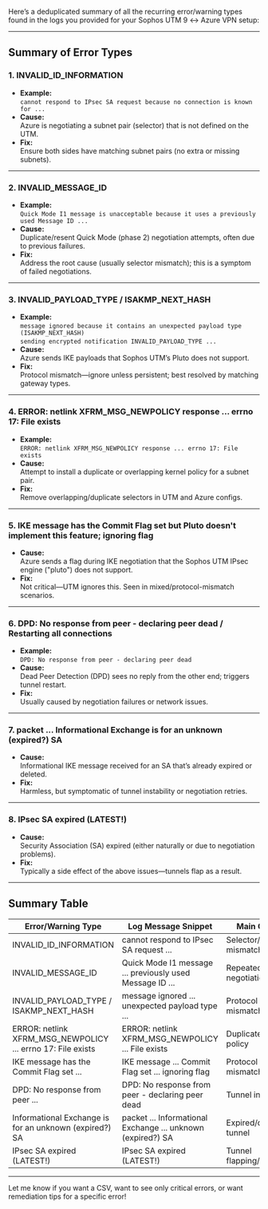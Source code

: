 Here’s a deduplicated summary of all the recurring error/warning types found in the logs you provided for your Sophos UTM 9 ↔ Azure VPN setup:

---

## **Summary of Error Types**

### 1. **INVALID_ID_INFORMATION**
- **Example:**  
  `cannot respond to IPsec SA request because no connection is known for ...`
- **Cause:**  
  Azure is negotiating a subnet pair (selector) that is not defined on the UTM.
- **Fix:**  
  Ensure both sides have matching subnet pairs (no extra or missing subnets).

---

### 2. **INVALID_MESSAGE_ID**
- **Example:**  
  `Quick Mode I1 message is unacceptable because it uses a previously used Message ID ...`
- **Cause:**  
  Duplicate/resent Quick Mode (phase 2) negotiation attempts, often due to previous failures.
- **Fix:**  
  Address the root cause (usually selector mismatch); this is a symptom of failed negotiations.

---

### 3. **INVALID_PAYLOAD_TYPE / ISAKMP_NEXT_HASH**
- **Example:**  
  `message ignored because it contains an unexpected payload type (ISAKMP_NEXT_HASH)`  
  `sending encrypted notification INVALID_PAYLOAD_TYPE ...`
- **Cause:**  
  Azure sends IKE payloads that Sophos UTM’s Pluto does not support.
- **Fix:**  
  Protocol mismatch—ignore unless persistent; best resolved by matching gateway types.

---

### 4. **ERROR: netlink XFRM_MSG_NEWPOLICY response ... errno 17: File exists**
- **Example:**  
  `ERROR: netlink XFRM_MSG_NEWPOLICY response ... errno 17: File exists`
- **Cause:**  
  Attempt to install a duplicate or overlapping kernel policy for a subnet pair.
- **Fix:**  
  Remove overlapping/duplicate selectors in UTM and Azure configs.

---

### 5. **IKE message has the Commit Flag set but Pluto doesn't implement this feature; ignoring flag**
- **Cause:**  
  Azure sends a flag during IKE negotiation that the Sophos UTM IPsec engine ("pluto") does not support.
- **Fix:**  
  Not critical—UTM ignores this. Seen in mixed/protocol-mismatch scenarios.

---

### 6. **DPD: No response from peer - declaring peer dead / Restarting all connections**
- **Example:**  
  `DPD: No response from peer - declaring peer dead`
- **Cause:**  
  Dead Peer Detection (DPD) sees no reply from the other end; triggers tunnel restart.
- **Fix:**  
  Usually caused by negotiation failures or network issues.

---

### 7. **packet ... Informational Exchange is for an unknown (expired?) SA**
- **Cause:**  
  Informational IKE message received for an SA that’s already expired or deleted.
- **Fix:**  
  Harmless, but symptomatic of tunnel instability or negotiation retries.

---

### 8. **IPsec SA expired (LATEST!)**
- **Cause:**  
  Security Association (SA) expired (either naturally or due to negotiation problems).
- **Fix:**  
  Typically a side effect of the above issues—tunnels flap as a result.

---

## **Summary Table**

| Error/Warning Type                                              | Log Message Snippet                                               | Main Cause                     |
|-----------------------------------------------------------------|-------------------------------------------------------------------|-------------------------------|
| INVALID_ID_INFORMATION                                          | cannot respond to IPsec SA request ...                            | Selector/subnet mismatch      |
| INVALID_MESSAGE_ID                                              | Quick Mode I1 message ... previously used Message ID ...           | Repeated/failed negotiation   |
| INVALID_PAYLOAD_TYPE / ISAKMP_NEXT_HASH                         | message ignored ... unexpected payload type ...                    | Protocol mismatch             |
| ERROR: netlink XFRM_MSG_NEWPOLICY ... errno 17: File exists     | ERROR: netlink XFRM_MSG_NEWPOLICY ... File exists                  | Duplicate/overlap policy      |
| IKE message has the Commit Flag set ...                         | IKE message ... Commit Flag set ... ignoring flag                  | Protocol mismatch             |
| DPD: No response from peer ...                                  | DPD: No response from peer - declaring peer dead                   | Tunnel instability            |
| Informational Exchange is for an unknown (expired?) SA          | packet ... Informational Exchange ... unknown (expired?) SA        | Expired/deleted tunnel        |
| IPsec SA expired (LATEST!)                                      | IPsec SA expired (LATEST!)                                        | Tunnel flapping/expiry        |

---

Let me know if you want a CSV, want to see only critical errors, or want remediation tips for a specific error!
